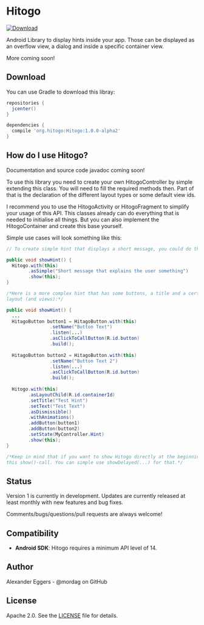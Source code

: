 Hitogo
=====

[![Download](https://api.bintray.com/packages/mordag/android/Hitogo/images/download.svg) ](https://bintray.com/mordag/android/Hitogo/_latestVersion)

Android Library to display hints inside your app. Those can be displayed as an overflow view, a dialog and inside a specific container view.

More coming soon!

Download
--------
You can use Gradle to download this libray:

```gradle
repositories {
  jcenter()
}

dependencies {
  compile 'org.hitogo:Hitogo:1.0.0-alpha2'
}
```

How do I use Hitogo?
-------------------
Documentation and source code javadoc coming soon!

To use this library you need to create your own HitogoController by simple extending this class. You will need to fill the required methods then. Part of that is the declaration of the different layout types or some default view ids.

I recommend you to use the HitogoActivity or HitogoFragment to simplify your usage of this API. This classes already can do everything that is needed to initialise all things. But you can also implement the HitogoContainer and create this base yourself.

Simple use cases will look something like this:

```java
// To create simple hint that displays a short message, you could do this :

public void showHint() {
  Hitogo.with(this)
        .asSimple("Short message that explains the user something")
        .show(this);
}

/*Here is a more complex hint that has some buttons, a title and a certain state for the 
layout (and views):*/

public void showHint() {
  ...
  HitagoButton button1 = HitagoButton.with(this)
                .setName("Button Text")
                .listen(...)
                .asClickToCallButton(R.id.button)
                .build();
                
  HitagoButton button2 = HitagoButton.with(this)
                .setName("Button Text 2")
                .listen(...)
                .asClickToCallButton(R.id.button)
                .build();
  
  Hitogo.with(this)
        .asLayoutChild(R.id.containerId)
        .setTitle("Test Hint")
        .setText("Test Text")
        .asDismissible()
        .withAnimations()
        .addButton(button1)
        .addButton(button2)
        .setState(MyController.Hint)
        .show(this);
}

/*Keep in mind that if you want to show Hitogo directly at the beginning, you need to delay 
this show()-call. You can simple use showDelayed(...) for that.*/
```

Status
------
Version 1 is currently in development. Updates are currently released at least monthly with new features and bug fixes.

Comments/bugs/questions/pull requests are always welcome!

Compatibility
-------------

 * **Android SDK**: Hitogo requires a minimum API level of 14.

Author
------
Alexander Eggers - @mordag on GitHub

License
-------
Apache 2.0. See the [LICENSE][1] file for details.


[1]: https://github.com/Mordag/hitogo/blob/master/LICENSE
